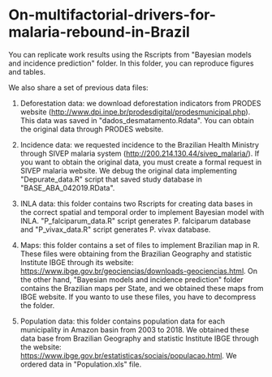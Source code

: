 # On-multifactorial-drivers-for-malaria-rebound-in-Brazil

You can replicate work results using the Rscripts from "Bayesian models and incidence prediction" folder. In this folder, you can reproduce figures and tables.

We also share a set of previous data files:

1. Deforestation data: we download deforestation indicators from PRODES website (http://www.dpi.inpe.br/prodesdigital/prodesmunicipal.php). This data was saved in "dados_desmatamento.Rdata". You can obtain the original data through PRODES website.

2. Incidence data: we requested incidence to the Brazilian Health Ministry through SIVEP malaria system (http://200.214.130.44/sivep_malaria/). If you want to obtain the original data, you must create a formal request in SIVEP malaria website.
We debug the original data implementing "Depurate_data.R" script that saved study database in "BASE_ABA_042019.RData". 

3. INLA data: this folder contains two Rscripts for creating data bases in the correct spatial and temporal order to implement Bayesian model with INLA. "P_falciparum_data.R" script generates P. falciparum database and "P_vivax_data.R" script generates P. vivax database.

4. Maps: this folder contains a set of files to implement Brazilian map in R. These files were obtaining from the Brazilian Geography and statistic Institute IBGE through its website: https://www.ibge.gov.br/geociencias/downloads-geociencias.html. On the other hand, "Bayesian models and incidence prediction" folder contains the Brazilian maps per State, and we obtained these maps from IBGE website. If you wanto to use these files, you have to decompress the folder.

5. Population data: this folder contains population data for each municipality in Amazon basin from 2003 to 2018. We obtained these data base from Brazilian Geography and statistic Institute IBGE through the website: https://www.ibge.gov.br/estatisticas/sociais/populacao.html. We ordered data in "Population.xls" file.
